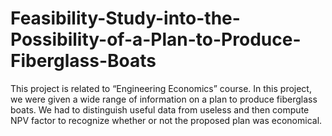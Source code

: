 # Feasibility-Study-into-the-Possibility-of-a-Plan-to-Produce-Fiberglass-Boats
This project is related to “Engineering Economics” course. In this project, we were given a wide range of information on a plan to produce fiberglass boats. We had to distinguish useful data from useless and then compute NPV factor to recognize whether or not the proposed plan was economical.
